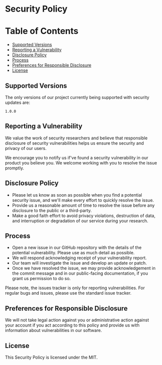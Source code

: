 # Security Policy

# Table of Contents

-   [Supported Versions](#supported-versions)
-   [Reporting a Vulnerability](#reporting-a-vulnerability)
-   [Disclosure Policy](#disclosure-policy)
-   [Process](#process)
-   [Preferences for Responsible Disclosure](#preferences-for-responsible-disclosure)
-   [License](#license)

## Supported Versions

The only versions of our project currently being supported with security updates are:

`1.0.0`

## Reporting a Vulnerability

We value the work of security researchers and believe that responsible disclosure of security vulnerabilities helps us ensure the security and privacy of our users.

We encourage you to notify us if've found a security vulnerability in our product you believe you. We welcome working with you to resolve the issue promptly.

## Disclosure Policy

-   Please let us know as soon as possible when you find a potential security issue, and we'll make every effort to quickly resolve the issue.
-   Provide us a reasonable amount of time to resolve the issue before any disclosure to the public or a third-party.
-   Make a good faith effort to avoid privacy violations, destruction of data, and interruption or degradation of our service during your research.

## Process

-   Open a new issue in our GitHub repository with the details of the potential vulnerability. Please use as much detail as possible.
-   We will respond acknowledging receipt of your vulnerability report.
-   Our team will investigate the issue and develop an update or patch.
-   Once we have resolved the issue, we may provide acknowledgement in the commit message and in our public-facing documentation, if you grant us permission to do so.

Please note, the issues tracker is only for reporting vulnerabilities. For regular bugs and issues, please use the standard issue tracker.

## Preferences for Responsible Disclosure

We will not take legal action against you or administrative action against your account if you act according to this policy and provide us with information about vulnerabilities in our software.

## License

This Security Policy is licensed under the MIT.
